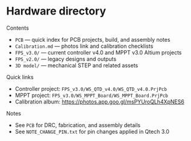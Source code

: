# Hardware directory

Contents
- `PCB` — quick index for PCB projects, build, and assembly notes
- `Calibration.md` — photos link and calibration checklists
- `FPS_v3.0/` — current controller v4.0 and MPPT v3.0 Altium projects
- `FPS_v2.0/` — legacy designs and outputs
- `3D model/` — mechanical STEP and related assets

Quick links
- Controller project: `FPS_v3.0/WS_QTD_v4.0/WS_QTD_v4.0.PrjPcb`
- MPPT project: `FPS_v3.0/WS_MPPT_Board/WS_MPPT_Board.PrjPcb`
- Calibration album: https://photos.app.goo.gl/msPYUroQLh4XpNES6

Notes
- See `PCB` for DRC, fabrication, and assembly details
- See `NOTE_CHANGE_PIN.txt` for pin changes applied in Qtech 3.0
